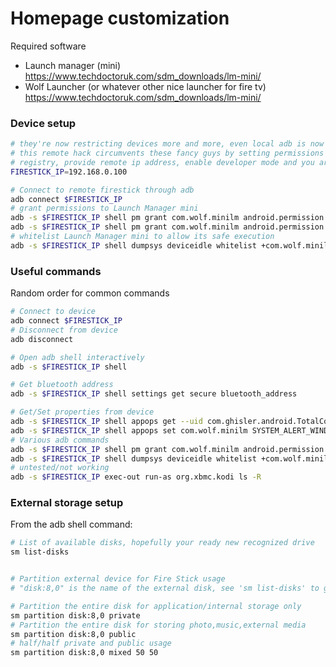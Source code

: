 # Homepage customization
Required software
- Launch manager (mini) https://www.techdoctoruk.com/sdm_downloads/lm-mini/
- Wolf Launcher (or whatever other nice launcher for fire tv) https://www.techdoctoruk.com/sdm_downloads/lm-mini/

### Device setup
```sh
# they're now restricting devices more and more, even local adb is now forbidden (why ?),
# this remote hack circumvents these fancy guys by setting permissions in the android 
# registry, provide remote ip address, enable developer mode and you are ready to go
FIRESTICK_IP=192.168.0.100

# Connect to remote firestick through adb
adb connect $FIRESTICK_IP
# grant permissions to Launch Manager mini
adb -s $FIRESTICK_IP shell pm grant com.wolf.minilm android.permission.SYSTEM_ALERT_WINDOW
adb -s $FIRESTICK_IP shell pm grant com.wolf.minilm android.permission.READ_LOGS
# whitelist Launch Manager mini to allow its safe execution
adb -s $FIRESTICK_IP shell dumpsys deviceidle whitelist +com.wolf.minilm
```

### Useful commands
Random order for common commands
```sh
# Connect to device
adb connect $FIRESTICK_IP
# Disconnect from device
adb disconnect

# Open adb shell interactively
adb -s $FIRESTICK_IP shell

# Get bluetooth address
adb -s $FIRESTICK_IP shell settings get secure bluetooth_address

# Get/Set properties from device
adb -s $FIRESTICK_IP shell appops get --uid com.ghisler.android.TotalCommander MANAGE_EXTERNAL_STORAGE
adb -s $FIRESTICK_IP shell appops set com.wolf.minilm SYSTEM_ALERT_WINDOW allow
# Various adb commands
adb -s $FIRESTICK_IP shell pm grant com.wolf.minilm android.permission.READ_LOGS
adb -s $FIRESTICK_IP shell dumpsys deviceidle whitelist +com.wolf.minilm
# untested/not working
adb -s $FIRESTICK_IP exec-out run-as org.xbmc.kodi ls -R
```

### External storage setup
From the adb shell command:
```sh
# List of available disks, hopefully your ready new recognized drive
sm list-disks


# Partition external device for Fire Stick usage
# "disk:8,0" is the name of the external disk, see 'sm list-disks' to get it

# Partition the entire disk for application/internal storage only
sm partition disk:8,0 private
# Partition the entire disk for storing photo,music,external media
sm partition disk:8,0 public
# half/half private and public usage
sm partition disk:8,0 mixed 50 50
```
